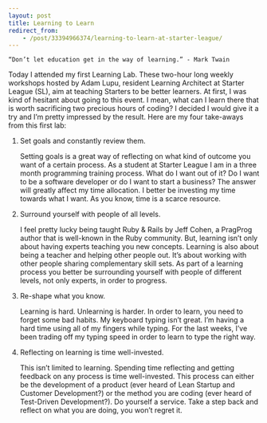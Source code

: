 ```yaml
---
layout: post
title: Learning to Learn
redirect_from:
    - /post/33394966374/learning-to-learn-at-starter-league/
---
```


    “Don’t let education get in the way of learning.” - Mark Twain

Today I attended my first Learning Lab. These two-hour long weekly workshops hosted by Adam Lupu, resident Learning Architect at Starter League (SL), aim at teaching Starters to be better learners. At first, I was kind of hesitant about going to this event. I mean, what can I learn there that is worth sacrificing two precious hours of coding? I decided I would give it a try and I’m pretty impressed by the result. Here are my four take-aways from this first lab:

1. Set goals and constantly review them.

    Setting goals is a great way of reflecting on what kind of outcome you want of a certain process. As a student at Starter League I am in a three month programming training process. What do I want out of it? Do I want to be a software developer or do I want to start a business? The answer will greatly affect my time allocation. I better be investing my time towards what I want. As you know, time is a scarce resource.

2. Surround yourself with people of all levels.

    I feel pretty lucky being taught Ruby & Rails by Jeff Cohen, a PragProg author that is well-known in the Ruby community. But, learning isn’t only about having experts teaching you new concepts. Learning is also about being a teacher and helping other people out. It’s about working with other people sharing complementary skill sets. As part of a learning process you better be surrounding yourself with people of different levels, not only experts, in order to progress.

3. Re-shape what you know.

    Learning is hard. Unlearning is harder. In order to learn, you need to forget some bad habits. My keyboard typing isn’t great. I’m having a hard time using all of my fingers while typing. For the last weeks, I’ve been trading off my typing speed in order to learn to type the right way.

4. Reflecting on learning is time well-invested.

    This isn’t limited to learning. Spending time reflecting and getting feedback on any process is time well-invested. This process can either be the development of a product (ever heard of Lean Startup and Customer Development?) or the method you are coding (ever heard of Test-Driven Development?). Do yourself a service. Take a step back and reflect on what you are doing, you won’t regret it.